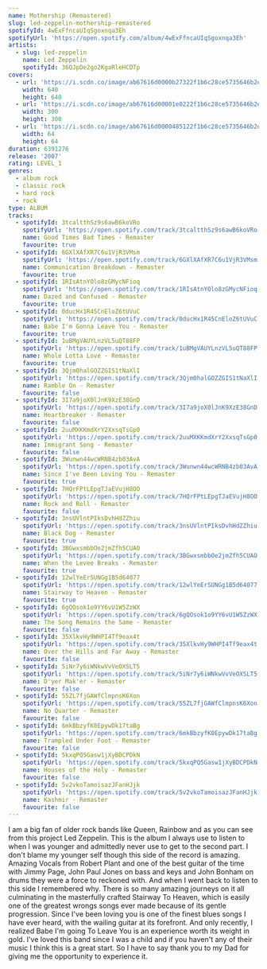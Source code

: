 ```yaml
---
name: Mothership (Remastered)
slug: led-zeppelin-mothership-remastered
spotifyId: 4wExFfncaUIqSgoxnqa3Eh
spotifyUrl: 'https://open.spotify.com/album/4wExFfncaUIqSgoxnqa3Eh'
artists:
  - slug: led-zeppelin
    name: Led Zeppelin
    spotifyId: 36QJpDe2go2KgaRleHCDTp
covers:
  - url: 'https://i.scdn.co/image/ab67616d0000b27322f1b6c28ce5735646b2e569'
    width: 640
    height: 640
  - url: 'https://i.scdn.co/image/ab67616d00001e0222f1b6c28ce5735646b2e569'
    width: 300
    height: 300
  - url: 'https://i.scdn.co/image/ab67616d0000485122f1b6c28ce5735646b2e569'
    width: 64
    height: 64
duration: 6391276
release: '2007'
rating: LEVEL_1
genres:
  - album rock
  - classic rock
  - hard rock
  - rock
type: ALBUM
tracks:
  - spotifyId: 3tcaltthSz9s6awB6koVRo
    spotifyUrl: 'https://open.spotify.com/track/3tcaltthSz9s6awB6koVRo'
    name: Good Times Bad Times - Remaster
    favourite: true
  - spotifyId: 6GXlXAfXR7C6u1VjR3VMsm
    spotifyUrl: 'https://open.spotify.com/track/6GXlXAfXR7C6u1VjR3VMsm'
    name: Communication Breakdown - Remaster
    favourite: true
  - spotifyId: 1RIsAtnYOlo8zGMycNFioq
    spotifyUrl: 'https://open.spotify.com/track/1RIsAtnYOlo8zGMycNFioq'
    name: Dazed and Confused - Remaster
    favourite: true
  - spotifyId: 0ducHx1R45CnEloZ6tUVuC
    spotifyUrl: 'https://open.spotify.com/track/0ducHx1R45CnEloZ6tUVuC'
    name: Babe I'm Gonna Leave You - Remaster
    favourite: true
  - spotifyId: 1uBMgVAUYLnzVL5uQT88FP
    spotifyUrl: 'https://open.spotify.com/track/1uBMgVAUYLnzVL5uQT88FP'
    name: Whole Lotta Love - Remaster
    favourite: true
  - spotifyId: 3Qjm0halGOZZGIS1tNaXlI
    spotifyUrl: 'https://open.spotify.com/track/3Qjm0halGOZZGIS1tNaXlI'
    name: Ramble On - Remaster
    favourite: false
  - spotifyId: 3I7a9joX0lJnK9XzE38GnD
    spotifyUrl: 'https://open.spotify.com/track/3I7a9joX0lJnK9XzE38GnD'
    name: Heartbreaker - Remaster
    favourite: false
  - spotifyId: 2uuMXKKmdXrY2XxsqTsGp0
    spotifyUrl: 'https://open.spotify.com/track/2uuMXKKmdXrY2XxsqTsGp0'
    name: Immigrant Song - Remaster
    favourite: false
  - spotifyId: 3Wunwn44wcWRNB4zb03AvA
    spotifyUrl: 'https://open.spotify.com/track/3Wunwn44wcWRNB4zb03AvA'
    name: Since I've Been Loving You - Remaster
    favourite: true
  - spotifyId: 7HQrFPtLEpgTJaEVujH8OO
    spotifyUrl: 'https://open.spotify.com/track/7HQrFPtLEpgTJaEVujH8OO'
    name: Rock and Roll - Remaster
    favourite: false
  - spotifyId: 3nsUVlntPIksDvhHdZZhiu
    spotifyUrl: 'https://open.spotify.com/track/3nsUVlntPIksDvhHdZZhiu'
    name: Black Dog - Remaster
    favourite: true
  - spotifyId: 3BGwxsmbbOe2jmZfh5CUAO
    spotifyUrl: 'https://open.spotify.com/track/3BGwxsmbbOe2jmZfh5CUAO'
    name: When the Levee Breaks - Remaster
    favourite: true
  - spotifyId: 12wlYeErSUNGg1B5d64077
    spotifyUrl: 'https://open.spotify.com/track/12wlYeErSUNGg1B5d64077'
    name: Stairway to Heaven - Remaster
    favourite: true
  - spotifyId: 6gQOsok1o9YY6vU1W5ZzWX
    spotifyUrl: 'https://open.spotify.com/track/6gQOsok1o9YY6vU1W5ZzWX'
    name: The Song Remains the Same - Remaster
    favourite: false
  - spotifyId: 35XlkvHy9WHPI4Tf9eax4t
    spotifyUrl: 'https://open.spotify.com/track/35XlkvHy9WHPI4Tf9eax4t'
    name: Over the Hills and Far Away - Remaster
    favourite: false
  - spotifyId: 5iNr7y6iWNkwVvVeOXSLT5
    spotifyUrl: 'https://open.spotify.com/track/5iNr7y6iWNkwVvVeOXSLT5'
    name: D'yer Mak'er - Remaster
    favourite: false
  - spotifyId: 55ZL7fjGAWfClmpnsK6Xon
    spotifyUrl: 'https://open.spotify.com/track/55ZL7fjGAWfClmpnsK6Xon'
    name: No Quarter - Remaster
    favourite: false
  - spotifyId: 6mkBbzyfK0EpywDk17taBg
    spotifyUrl: 'https://open.spotify.com/track/6mkBbzyfK0EpywDk17taBg'
    name: Trampled Under Foot - Remaster
    favourite: false
  - spotifyId: 5kxqPQ5Gasw1jXyBDCPDkN
    spotifyUrl: 'https://open.spotify.com/track/5kxqPQ5Gasw1jXyBDCPDkN'
    name: Houses of the Holy - Remaster
    favourite: false
  - spotifyId: 5v2vkoTamoisazJFanHJjk
    spotifyUrl: 'https://open.spotify.com/track/5v2vkoTamoisazJFanHJjk'
    name: Kashmir - Remaster
    favourite: false
---
```

I am a big fan of older rock bands like Queen, Rainbow and as you can see from this project
Led Zeppelin. This is the album I always use to listen to when I was younger and admittedly
never use to get to the second part. I don't blame my younger self though this side of the
record is amazing. Amazing Vocals from Robert Plant and one of the best guitar of the time
with Jimmy Page, John Paul Jones on bass and keys and John Bonham on drums they were a force
to reckoned with. And when I went back to listen to this side I remembered why. There is so
many amazing journeys on it all culminating in the masterfully crafted Stairway To Heaven,
which is easily one of the greatest wrongs songs ever made because of its gentle progression.
Since I've been loving you is one of the finest blues songs I have ever heard, with the wailing
guitar at its forefront. And only recently, I realized Babe I'm going To Leave You is an
experience worth its weight in gold. I've loved this band since I was a child and if you
haven't any of their music I think this is a great start. So I have to say thank you to my
Dad for giving me the opportunity to experience it.
